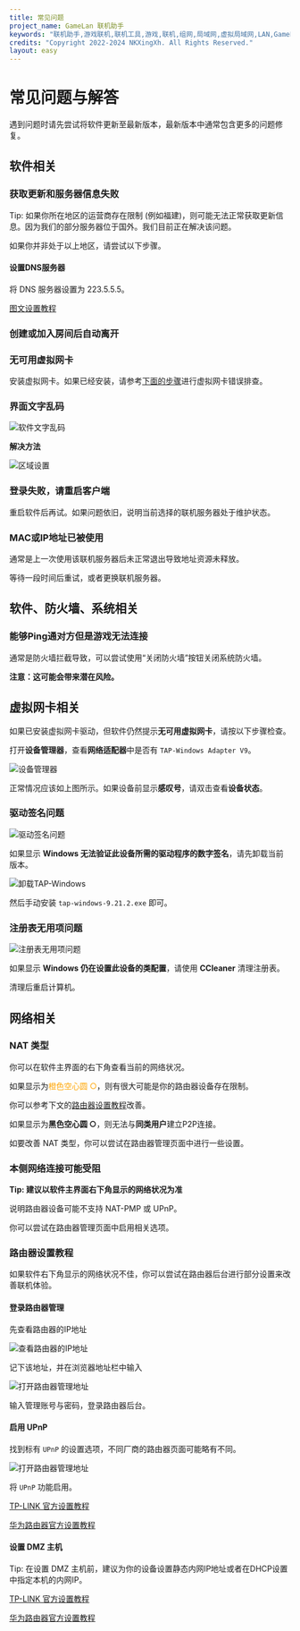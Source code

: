 ```yaml
---
title: 常见问题
project_name: GameLan 联机助手
keywords: "联机助手,游戏联机,联机工具,游戏,联机,组网,局域网,虚拟局域网,LAN,GameLan,MC联机"
credits: "Copyright 2022-2024 NKXingXh. All Rights Reserved."
layout: easy
---
```


# 常见问题与解答

遇到问题时请先尝试将软件更新至最新版本，最新版本中通常包含更多的问题修复。

## 软件相关

### 获取更新和服务器信息失败

Tip: 如果你所在地区的运营商存在限制 (例如福建)，则可能无法正常获取更新信息。因为我们的部分服务器位于国外。我们目前正在解决该问题。

如果你并非处于以上地区，请尝试以下步骤。

#### 设置DNS服务器

将 DNS 服务器设置为 223.5.5.5。

[图文设置教程](https://alidns.com/knowledge?type=SETTING_DOCS#user)

### 创建或加入房间后自动离开

### 无可用虚拟网卡

安装虚拟网卡。如果已经安装，请参考[下面的步骤](#虚拟网卡相关)进行虚拟网卡错误排查。

### 界面文字乱码

![软件文字乱码](/images/gui/1.png)

**解决方法**

![区域设置](/images/solution/1.webp)

### 登录失败，请重启客户端

重启软件后再试。如果问题依旧，说明当前选择的联机服务器处于维护状态。

### MAC或IP地址已被使用

通常是上一次使用该联机服务器后未正常退出导致地址资源未释放。

等待一段时间后重试，或者更换联机服务器。

## 软件、防火墙、系统相关

### 能够Ping通对方但是游戏无法连接

通常是防火墙拦截导致，可以尝试使用“关闭防火墙”按钮关闭系统防火墙。

**注意：这可能会带来潜在风险。**

## 虚拟网卡相关

如果已安装虚拟网卡驱动，但软件仍然提示**无可用虚拟网卡**，请按以下步骤检查。

打开**设备管理器**，查看**网络适配器**中是否有 `TAP-Windows Adapter V9`。

![设备管理器](./images/device/3.webp)

正常情况应该如上图所示。如果设备前显示**感叹号**，请双击查看**设备状态**。

### 驱动签名问题

![驱动签名问题](/images/device/1.webp)

如果显示 **Windows 无法验证此设备所需的驱动程序的数字签名**，请先卸载当前版本。

![卸载TAP-Windows](/images/solution/2.webp)

然后手动安装 `tap-windows-9.21.2.exe` 即可。

### 注册表无用项问题

![注册表无用项问题](/images/device/2.webp)

如果显示 **Windows 仍在设置此设备的类配置**，请使用 **CCleaner** 清理注册表。

清理后重启计算机。

## 网络相关

### NAT 类型

你可以在软件主界面的右下角查看当前的网络状况。

如果显示为<font color="orange">橙色空心圆 ○</font>，则有很大可能是你的路由器设备存在限制。

你可以参考下文的[路由器设置教程](#路由器设置教程)改善。

如果显示为**黑色空心圆 ○**，则无法与**同类用户**建立P2P连接。

如要改善 NAT 类型，你可以尝试在路由器管理页面中进行一些设置。

### 本侧网络连接可能受阻

**Tip: 建议以软件主界面右下角显示的网络状况为准**

说明路由器设备可能不支持 NAT-PMP 或 UPnP。

你可以尝试在路由器管理页面中启用相关选项。

### 路由器设置教程

如果软件右下角显示的网络状况不佳，你可以尝试在路由器后台进行部分设置来改善联机体验。

#### 登录路由器管理

先查看路由器的IP地址

![查看路由器的IP地址](./images/solution/3.webp)

记下该地址，并在浏览器地址栏中输入

![打开路由器管理地址](./images/solution/4.png)

输入管理账号与密码，登录路由器后台。

#### 启用 UPnP

找到标有 `UPnP` 的设置选项，不同厂商的路由器页面可能略有不同。

![打开路由器管理地址](./images/solution/5.png)

将 `UPnP` 功能启用。

[TP-LINK 官方设置教程](https://resource.tp-link.com.cn/pc/docCenter/showDoc?id=1655112527113938)

[华为路由器官方设置教程](https://consumer.huawei.com/cn/support/content/zh-cn00225379/)

#### 设置 DMZ 主机

Tip: 在设置 DMZ 主机前，建议为你的设备设置静态内网IP地址或者在DHCP设置中指定本机的内网IP。

[TP-LINK 官方设置教程](https://security.tp-link.com.cn/service/detail_article_2442.html)

[华为路由器官方设置教程](https://consumer.huawei.com/cn/support/content/zh-cn00225378/)
